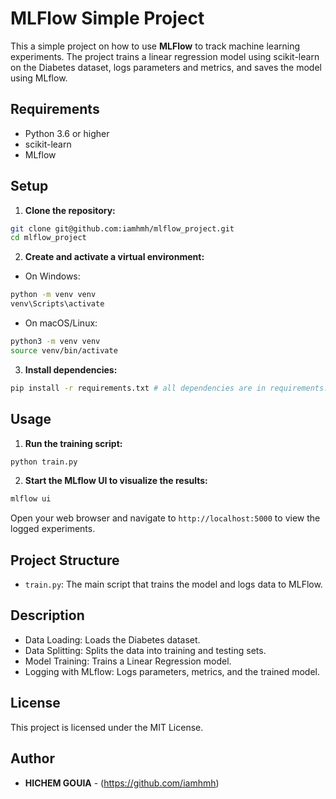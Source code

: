 # MLFlow Simple Project

This a simple project on how to use **MLFlow** to track machine learning experiments. The project trains a linear regression model using scikit-learn on the Diabetes dataset, logs parameters and metrics, and saves the model using MLflow.

## Requirements

- Python 3.6 or higher
- scikit-learn
- MLflow

## Setup

1. **Clone the repository:**

```bash
git clone git@github.com:iamhmh/mlflow_project.git
cd mlflow_project
```

2. **Create and activate a virtual environment:**
- On Windows:
```bash
python -m venv venv
venv\Scripts\activate
```
- On macOS/Linux:
```bash
python3 -m venv venv
source venv/bin/activate
```

3. **Install dependencies:**
```bash
pip install -r requirements.txt # all dependencies are in requirements.txt
```

## Usage

1. **Run the training script:**

```bash
python train.py
```

2. **Start the MLflow UI to visualize the results:**
```bash
mlflow ui
```
Open your web browser and navigate to `http://localhost:5000` to view the logged experiments.

## Project Structure

- `train.py`: The main script that trains the model and logs data to MLFlow.

## Description

- Data Loading: Loads the Diabetes dataset.
- Data Splitting: Splits the data into training and testing sets.
- Model Training: Trains a Linear Regression model.
- Logging with MLflow: Logs parameters, metrics, and the trained model.

## License

This project is licensed under the MIT License.

## Author

- **HICHEM GOUIA** - (https://github.com/iamhmh)
